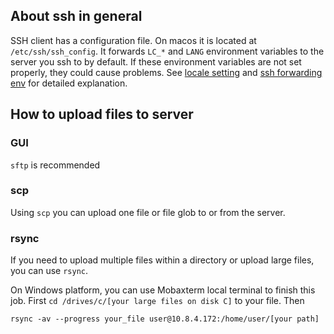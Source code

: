 ## About ssh in general
SSH client has a configuration file. On macos it is located at `/etc/ssh/ssh_config`. It forwards `LC_*` and `LANG` environment variables to the server you ssh to by default. If these environment variables are not set properly, they could cause problems. See [locale setting](https://askubuntu.com/questions/412495/setlocale-lc-ctype-cannot-change-locale-utf-8) and [ssh forwarding env](https://superuser.com/questions/513819/utf-8-locale-portability-and-ssh) for detailed explanation.

## How to upload files to server
### GUI
`sftp` is recommended
### scp
Using `scp` you can upload one file or file glob to or from the server.
### rsync
If you need to upload multiple files within a directory or upload large files, you can use `rsync`.

On Windows platform, you can use Mobaxterm local terminal to finish this job. First `cd /drives/c/[your large files on disk C]` to your file. Then 
```shell
rsync -av --progress your_file user@10.8.4.172:/home/user/[your path]
```
